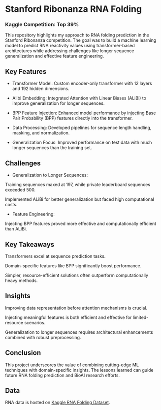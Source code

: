 # Stanford Ribonanza RNA Folding
### Kaggle Competition: Top 39%
This repository highlights my approach to RNA folding prediction in the Stanford Ribonanza competition. The goal was to build a machine learning model to predict RNA reactivity values using transformer-based architectures while addressing challenges like longer sequence generalization and effective feature engineering.


## Key Features

- Transformer Model: Custom encoder-only transformer with 12 layers and 192 hidden dimensions.

- Alibi Embedding: Integrated Attention with Linear Biases (ALiBi) to improve generalization for longer sequences.

- BPP Feature Injection: Enhanced model performance by injecting Base Pair Probability (BPP) features directly into the transformer.

- Data Processing: Developed pipelines for sequence length handling, masking, and normalization.

- Generalization Focus: Improved performance on test data with much longer sequences than the training set.

## Challenges


- Generalization to Longer Sequences:

Training sequences maxed at 197, while private leaderboard sequences exceeded 500.

Implemented ALiBi for better generalization but faced high computational costs.


- Feature Engineering:

Injecting BPP features proved more effective and computationally efficient than ALiBi.

## Key Takeaways


Transformers excel at sequence prediction tasks.

Domain-specific features like BPP significantly boost performance.

Simpler, resource-efficient solutions often outperform computationally heavy methods.

## Insights

Improving data representation before attention mechanisms is crucial.

Injecting meaningful features is both efficient and effective for limited-resource scenarios.

Generalization to longer sequences requires architectural enhancements combined with robust preprocessing.


## Conclusion

This project underscores the value of combining cutting-edge ML techniques with domain-specific insights. The lessons learned can guide future RNA folding prediction and BioAI research efforts.



## Data
RNA data is hosted on [Kaggle RNA Folding Dataset](https://www.kaggle.com/c/stanford-ribonanza-rna-folding/data).
